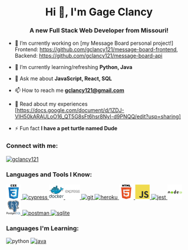 <h1 align="center">Hi 👋, I'm Gage Clancy</h1>
<h3 align="center">A new Full Stack Web Developer from Missouri!</h3>

- 🔭 I’m currently working on [my Message Board personal project!] Frontend: https://github.com/gclancy121/message-board-frontend, Backend: https://github.com/gclancy121/message-board-api

- 🌱 I’m currently learning/refreshing **Python, Java**

- 💬 Ask me about **JavaScript, React, SQL**

- 📫 How to reach me **gclancy121@gmail.com**

- 📄 Read about my experiences [https://docs.google.com/document/d/1ZDJ-VIH50kARAULoO16_QT5G8sFt6hsr8NyI-d9PNQQ/edit?usp=sharing]

- ⚡ Fun fact **I have a pet turtle named Dude**

<h3 align="left">Connect with me:</h3>
<p align="left">
<a href="https://linkedin.com/in/gclancy121" target="blank"><img align="center" src="https://raw.githubusercontent.com/rahuldkjain/github-profile-readme-generator/master/src/images/icons/Social/linked-in-alt.svg" alt="gclancy121" height="30" width="40" /></a>
</p>

<h3 align="left">Languages and Tools I Know:</h3>
<p align="left"> <a href="https://www.w3schools.com/css/" target="_blank" rel="noreferrer"> <img src="https://raw.githubusercontent.com/devicons/devicon/master/icons/css3/css3-original-wordmark.svg" alt="css3" width="40" height="40"/> </a> <a href="https://www.cypress.io" target="_blank" rel="noreferrer"> <img src="https://raw.githubusercontent.com/simple-icons/simple-icons/6e46ec1fc23b60c8fd0d2f2ff46db82e16dbd75f/icons/cypress.svg" alt="cypress" width="40" height="40"/> </a> <a href="https://www.docker.com/" target="_blank" rel="noreferrer"> <img src="https://raw.githubusercontent.com/devicons/devicon/master/icons/docker/docker-original-wordmark.svg" alt="docker" width="40" height="40"/> </a> <a href="https://expressjs.com" target="_blank" rel="noreferrer"> <img src="https://raw.githubusercontent.com/devicons/devicon/master/icons/express/express-original-wordmark.svg" alt="express" width="40" height="40"/> </a> <a href="https://git-scm.com/" target="_blank" rel="noreferrer"> <img src="https://www.vectorlogo.zone/logos/git-scm/git-scm-icon.svg" alt="git" width="40" height="40"/> </a> <a href="https://heroku.com" target="_blank" rel="noreferrer"> <img src="https://www.vectorlogo.zone/logos/heroku/heroku-icon.svg" alt="heroku" width="40" height="40"/> </a> <a href="https://www.w3.org/html/" target="_blank" rel="noreferrer"> <img src="https://raw.githubusercontent.com/devicons/devicon/master/icons/html5/html5-original-wordmark.svg" alt="html5" width="40" height="40"/> </a> <a href="https://developer.mozilla.org/en-US/docs/Web/JavaScript" target="_blank" rel="noreferrer"> <img src="https://raw.githubusercontent.com/devicons/devicon/master/icons/javascript/javascript-original.svg" alt="javascript" width="40" height="40"/> </a> <a href="https://jestjs.io" target="_blank" rel="noreferrer"> <img src="https://www.vectorlogo.zone/logos/jestjsio/jestjsio-icon.svg" alt="jest" width="40" height="40"/> </a> <a href="https://nodejs.org" target="_blank" rel="noreferrer"> <img src="https://raw.githubusercontent.com/devicons/devicon/master/icons/nodejs/nodejs-original-wordmark.svg" alt="nodejs" width="40" height="40"/> </a> <a href="https://www.postgresql.org" target="_blank" rel="noreferrer"> <img src="https://raw.githubusercontent.com/devicons/devicon/master/icons/postgresql/postgresql-original-wordmark.svg" alt="postgresql" width="40" height="40"/> </a> <a href="https://postman.com" target="_blank" rel="noreferrer"> <img src="https://www.vectorlogo.zone/logos/getpostman/getpostman-icon.svg" alt="postman" width="40" height="40"/> </a> <a href="https://www.sqlite.org/" target="_blank" rel="noreferrer"> <img src="https://www.vectorlogo.zone/logos/sqlite/sqlite-icon.svg" alt="sqlite" width="40" height="40"/> </a> </p>
<h3 align="left">Languages I'm Learning:</h3>
<p align="left><a href='https://www.python.org/' target='_blank" rel='noreferrer'> <img src="https://www.vectorlogo.zone/logos/python/python-icon.svg" alt="python" width="40" height="40"/> </a> <a href='https://www.java.com/en/download/help/whatis_java.html' target='_blank" rel='noreferrer'> <img src="https://www.vectorlogo.zone/logos/java/java-icon.svg" alt="java" width="40" height="40"/> </a> </p>

